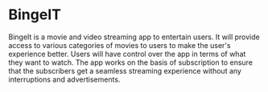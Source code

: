 # BingeIT
BingeIt is a movie and video streaming app to entertain users. It will provide access to various categories of movies to users to make the user's experience better. Users will have control over the app in terms of what they want to watch. The app works on the basis of subscription to ensure that the subscribers get a seamless streaming experience without any interruptions and advertisements.
